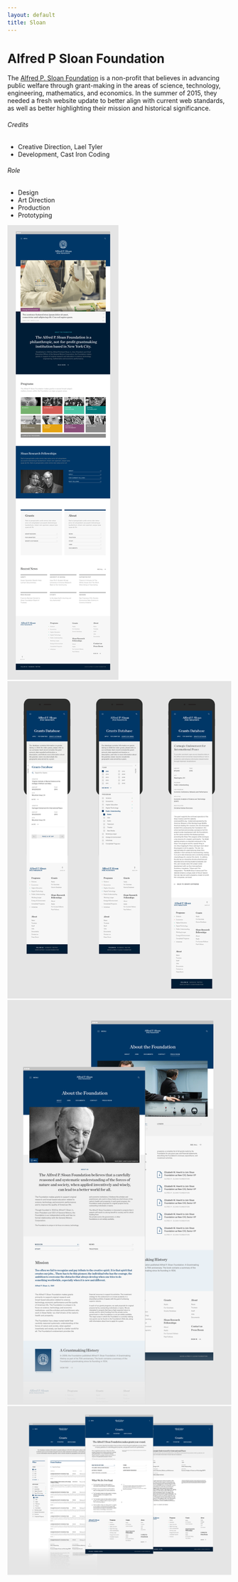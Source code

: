 ```yaml
---
layout: default
title: Sloan
---
```


# Alfred P Sloan Foundation

The <a href="https://sloan.org/" target="_blank">Alfred P. Sloan Foundation</a> is a non-profit that believes in advancing public welfare through grant-making in the areas of science, technology, engineering, mathematics, and economics. In the summer of 2015, they needed a fresh website update to better align with current web standards, as well as better highlighting their mission and historical significance.

###### Credits
<ul>
  <li>Creative Direction, Lael Tyler</li>
  <li>Development, Cast Iron Coding</li>
</ul>

###### Role
<ul>
  <li>Design</li>
  <li>Art Direction</li>
  <li>Production</li>
  <li>Prototyping</li>
</ul>

![](/assets/images/sloan/sloan-1.png)
![](/assets/images/sloan/sloan-2.png)
![](/assets/images/sloan/sloan-3.png)
![](/assets/images/sloan/sloan-4.png)
